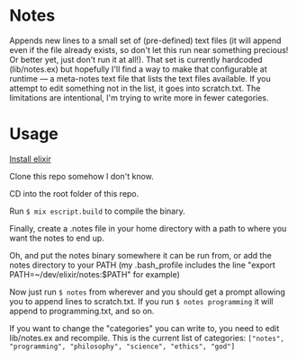 Notes
=====

Appends new lines to a small set of (pre-defined) text files (it will append even if the file already exists, so don't let this run near something precious! Or better yet, just don't run it at all!). That set is currently hardcoded (lib/notes.ex) but hopefully I'll find a way to make that configurable at runtime — a meta-notes text file that lists the text files available. If you attempt to edit something not in the list, it goes into scratch.txt. The limitations are intentional, I'm trying to write more in fewer categories.

Usage
=====

[Install elixir](http://elixir-lang.org/install.html)

Clone this repo somehow I don't know.

CD into the root folder of this repo.

Run ```$ mix escript.build``` to compile the binary.

Finally, create a .notes file in your home directory with a path to where you want the notes to end up.

Oh, and put the notes binary somewhere it can be run from, or add the notes directory to your PATH (my .bash_profile includes the line "export PATH=~/dev/elixir/notes:$PATH" for example)

Now just run ```$ notes``` from wherever and you should get a prompt allowing you to append lines to scratch.txt. If you run ```$ notes programming``` it will append to programming.txt, and so on.

If you want to change the "categories" you can write to, you need to edit lib/notes.ex and recompile. This is the current list of categories: ```["notes", "programming", "philosophy", "science", "ethics", "god"]```
